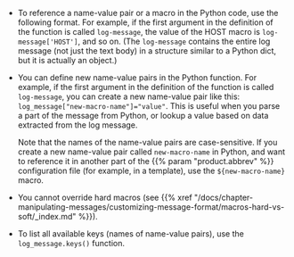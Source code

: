 ---
---
<!-- DISCLAIMER: This file is based on the syslog-ng Open Source Edition documentation https://github.com/balabit/syslog-ng-ose-guides/commit/2f4a52ee61d1ea9ad27cb4f3168b95408fddfdf2 and is used under the terms of The syslog-ng Open Source Edition Documentation License. The file has been modified by Axoflow. -->
  - To reference a name-value pair or a macro in the Python code, use the following format. For example, if the first argument in the definition of the function is called `log-message`, the value of the HOST macro is `log-message['HOST']`, and so on. (The `log-message` contains the entire log message (not just the text body) in a structure similar to a Python dict, but it is actually an object.)

  - You can define new name-value pairs in the Python function. For example, if the first argument in the definition of the function is called `log-message`, you can create a new name-value pair like this: `log_message["new-macro-name"]="value"`. This is useful when you parse a part of the message from Python, or lookup a value based on data extracted from the log message.
    
    Note that the names of the name-value pairs are case-sensitive. If you create a new name-value pair called `new-macro-name` in Python, and want to reference it in another part of the {{% param "product.abbrev" %}} configuration file (for example, in a template), use the `${new-macro-name}` macro.

  - You cannot override hard macros (see {{% xref "/docs/chapter-manipulating-messages/customizing-message-format/macros-hard-vs-soft/_index.md" %}}).

  - To list all available keys (names of name-value pairs), use the `log_message.keys()` function.
